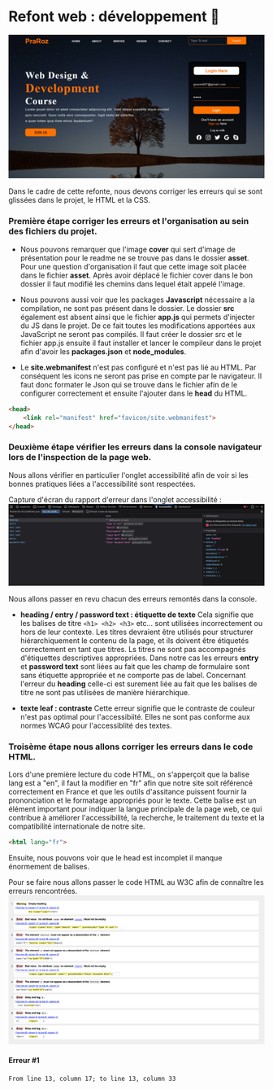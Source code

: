 # **Refont web : développement** 🚀 
![cover](./asset/cover.PNG)

Dans le cadre de cette refonte, nous devons corriger les erreurs qui se sont glissées dans le projet, le HTML et la CSS.

### Première étape corriger les erreurs et l'organisation au sein des fichiers du projet.
- Nous pouvons remarquer que l'image **cover** qui sert d'image de présentation pour le readme ne se trouve pas dans le dossier **asset**. Pour une question d'organisation il faut que cette image soit placée dans le fichier **asset**. Après avoir déplacé le fichier cover dans le bon dossier il faut modifié les chemins dans lequel était appelé l'image. 

- Nous pouvons aussi voir que les packages **Javascript** nécessaire a la compilation, ne sont pas présent dans le dossier. Le dossier **src** également est absent ainsi que le fichier **app.js** qui permets d'injecter du JS dans le projet. De ce fait toutes les modifications apportées aux JavaScript ne seront pas compilés. Il faut créer le dossier src et le fichier app.js ensuite il faut installer et lancer le compileur dans le projet afin d'avoir les **packages.json** et **node_modules**.

- Le **site.webmanifest** n'est pas configuré et n'est pas lié au HTML. Par conséquent les icons ne seront pas prise en compte par le navigateur. Il faut donc formater le Json qui se trouve dans le fichier afin de le configurer correctement et ensuite l'ajouter dans le **head** du HTML.
```HTML
<head>
    <link rel="manifest" href="favicon/site.webmanifest">
</head>
```

### Deuxième étape vérifier les erreurs dans la console navigateur lors de l'inspection de la page web.

Nous allons vérifier en particulier l'onglet accessibilité afin de voir si les bonnes pratiques liées a l'accessibilité sont respectées.

Capture d'écran du rapport d'erreur dans l'onglet accessibilité :
![console_accessibilite](./asset/console_accessibilite.png)

Nous allons passer en revu chacun des erreurs remontés dans la console.

- **heading / entry / password text : étiquette de texte**
Cela signifie que les balises de titre ```<h1> <h2> <h3>``` etc... sont utilisées incorrectement ou hors de leur contexte. Les titres devraient être utilisés pour structurer hiérarchiquement le contenu de la page, et ils doivent être étiquetés correctement en tant que titres. Ls titres ne sont pas accompagnés d'étiquettes descriptives appropriées. Dans notre cas les erreurs **entry** et **password text** sont liées au fait que les champ de formulaire sont sans étiquette appropriée et ne comporte pas de label.
Concernant l'erreur du **heading** celle-ci est surement liée au fait que les balises de titre ne sont pas utilisées de manière hiérarchique.

- **texte leaf : contraste**
Cette erreur signifie que le contraste de couleur n'est pas optimal pour l'accessibiité. Elles ne sont pas conforme aux normes WCAG pour l'accessiblité des textes.

### Troisème étape nous allons corriger les erreurs dans le code HTML.

Lors d'une première lecture du code HTML, on s'apperçoit que la balise lang est a "en", il faut la modifier en "fr" afin que notre site soit référencé correctement en France et que les outils d'assitance puissent fournir la prononciation et le formatage appropriés pour le texte. Cette balise est un élément important pour indiquer la langue principale de la page web, ce qui contribue à améliorer l'accessibilité, la recherche, le traitement du texte et la compatibilité internationale de notre site.

```html
<html lang="fr">
```
Ensuite, nous pouvons voir que le head est incomplet il manque énormement de balises.



Pour se faire nous allons passer le code HTML au W3C afin de connaître les erreurs rencontrées.
![erreur_w3c](./asset/erreur_w3c.png)

#### Erreur #1
```From line 13, column 17; to line 13, column 33```



